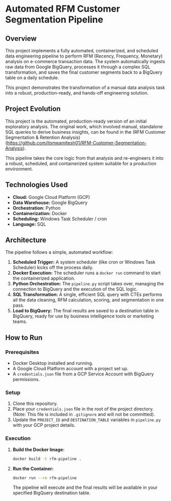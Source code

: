 # Automated RFM Customer Segmentation Pipeline

## Overview

This project implements a fully automated, containerized, and scheduled data engineering pipeline to perform RFM (Recency, Frequency, Monetary) analysis on e-commerce transaction data. The system automatically ingests raw data from Google BigQuery, processes it through a complex SQL transformation, and saves the final customer segments back to a BigQuery table on a daily schedule.

This project demonstrates the transformation of a manual data analysis task into a robust, production-ready, and hands-off engineering solution.

## Project Evolution

This project is the automated, production-ready version of an initial exploratory analysis. The original work, which involved manual, standalone SQL queries to derive business insights, can be found in the (RFM Customer Segmentation & Retention Analysis)(https://github.com/itsmeamitesh01/RFM-Customer-Segmentation-Analysis).

This pipeline takes the core logic from that analysis and re-engineers it into a robust, scheduled, and containerized system suitable for a production environment.

## Technologies Used

- **Cloud:** Google Cloud Platform (GCP)
- **Data Warehouse:** Google BigQuery
- **Orchestration:** Python
- **Containerization:** Docker
- **Scheduling:** Windows Task Scheduler / cron
- **Language:** SQL

## Architecture

The pipeline follows a simple, automated workflow:

1.  **Scheduled Trigger:** A system scheduler (like cron or Windows Task Scheduler) kicks off the process daily.
2.  **Docker Execution:** The scheduler runs a `docker run` command to start the containerized application.
3.  **Python Orchestration:** The `pipeline.py` script takes over, managing the connection to BigQuery and the execution of the SQL logic.
4.  **SQL Transformation:** A single, efficient SQL query with CTEs performs all the data cleaning, RFM calculation, scoring, and segmentation in one pass.
5.  **Load to BigQuery:** The final results are saved to a destination table in BigQuery, ready for use by business intelligence tools or marketing teams.

## How to Run

### Prerequisites

- Docker Desktop installed and running.
- A Google Cloud Platform account with a project set up.
- A `credentials.json` file from a GCP Service Account with BigQuery permissions.

### Setup

1.  Clone this repository.
2.  Place your `credentials.json` file in the root of the project directory. (Note: This file is included in `.gitignore` and will not be committed).
3.  Update the `PROJECT_ID` and `DESTINATION_TABLE` variables in `pipeline.py` with your GCP project details.

### Execution

1.  **Build the Docker Image:**
    ```bash
    docker build -t rfm-pipeline .
    ```

2.  **Run the Container:**
    ```bash
    docker run --rm rfm-pipeline
    ```
    The pipeline will execute and the final results will be available in your specified BigQuery destination table.
